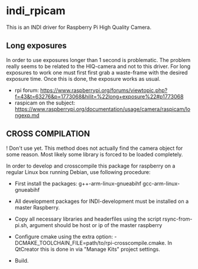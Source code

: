 # indi_rpicam
This is an INDI driver for Raspberry Pi High Quality Camera.

## Long exposures
In order to use exposures longer than 1 second is problematic.
The problem really seems to be related to the HIQ-camera and not to this driver.
For long exposures to work one must first first grab a waste-frame with the desired exposure time.
Once this is done, the exposure works as usual.

- rpi forum: https://www.raspberrypi.org/forums/viewtopic.php?f=43&t=63276&p=1773068&hilit=%22long+exposure%22#p1773068
- raspicam on the subject: https://www.raspberrypi.org/documentation/usage/camera/raspicam/longexp.md

## CROSS COMPILATION

! Don't use yet. This method does not actually find the camera object for some reason. 
  Most likely some library is forced to be loaded completely.

In order to develop and crosscompile this package for raspberry on a regular Linux box running Debian,
use following procedure:

- First install the packages:  g++-arm-linux-gnueabihf gcc-arm-linux-gnueabihf

- All development packages for INDI-development must be installed on a master Raspberry.

- Copy all necessary libraries and headerfiles using the script rsync-from-pi.sh, argument should be host or ip of the master raspberry

- Configure cmake using the extra option: -DCMAKE_TOOLCHAIN_FILE=path/to/rpi-crosscompile.cmake. In QtCreator this is done in via "Manage Kits" project settings.

- Build. 
